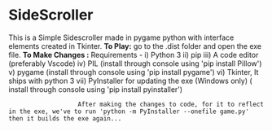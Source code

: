 # SideScroller
This is a Simple Sidescroller made in pygame python with interface elements created in Tkinter.
**To Play:**  go to the .dist folder and open the exe file.
**To Make Changes :** Requirements - i) Python 3
                                     ii) pip
                                     iii) A code editor (preferably Vscode)
                                     iv) PIL (install through console using 'pip install Pillow')
                                     v) pygame (install through console using 'pip install pygame')
                                     vi) Tkinter, It ships with python 3
                                     vii) PyInstaller for updating the exe (Windows only) ( install through console using 'pip install pyinstaller') 
                                     
                       After making the changes to code, for it to reflect in the exe, we've to run 'python -m PyInstaller --onefile game.py' then it builds the exe again...
